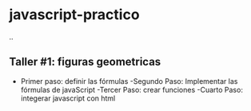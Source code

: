 # javascript-practico

.. 

## Taller #1: figuras geometricas

- Primer paso: definir las fórmulas
-Segundo Paso: Implementar las fórmulas de javaScript
-Tercer Paso: crear funciones
-Cuarto Paso: integerar javascript con html
